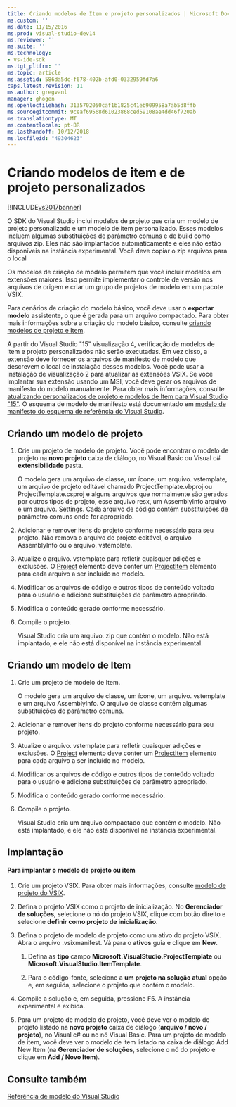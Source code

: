 ```yaml
---
title: Criando modelos de Item e projeto personalizados | Microsoft Docs
ms.custom: ''
ms.date: 11/15/2016
ms.prod: visual-studio-dev14
ms.reviewer: ''
ms.suite: ''
ms.technology:
- vs-ide-sdk
ms.tgt_pltfrm: ''
ms.topic: article
ms.assetid: 586da5dc-f678-402b-afd0-0332959fd7a6
caps.latest.revision: 11
ms.author: gregvanl
manager: ghogen
ms.openlocfilehash: 3135702050caf1b1825c41eb909958a7ab5d8ffb
ms.sourcegitcommit: 9ceaf69568d61023868ced59108ae4dd46f720ab
ms.translationtype: MT
ms.contentlocale: pt-BR
ms.lasthandoff: 10/12/2018
ms.locfileid: "49304623"
---
```

# <a name="creating-custom-project-and-item-templates"></a>Criando modelos de item e de projeto personalizados
[!INCLUDE[vs2017banner](../includes/vs2017banner.md)]

O SDK do Visual Studio inclui modelos de projeto que cria um modelo de projeto personalizado e um modelo de item personalizado. Esses modelos incluem algumas substituições de parâmetro comuns e de build como arquivos zip. Eles não são implantados automaticamente e eles não estão disponíveis na instância experimental. Você deve copiar o zip arquivos para o local  
  
 Os modelos de criação de modelo permitem que você incluir modelos em extensões maiores. Isso permite implementar o controle de versão nos arquivos de origem e criar um grupo de projetos de modelo em um pacote VSIX.  
  
 Para cenários de criação do modelo básico, você deve usar o **exportar modelo** assistente, o que é gerada para um arquivo compactado. Para obter mais informações sobre a criação do modelo básico, consulte [criando modelos de projeto e Item](../ide/creating-project-and-item-templates.md).  
  
 A partir do Visual Studio "15" visualização 4, verificação de modelos de item e projeto personalizados não serão executadas. Em vez disso, a extensão deve fornecer os arquivos de manifesto de modelo que descrevem o local de instalação desses modelos. Você pode usar a instalação de visualização 2 para atualizar as extensões VSIX. Se você implantar sua extensão usando um MSI, você deve gerar os arquivos de manifesto do modelo manualmente. Para obter mais informações, consulte [atualizando personalizados de projeto e modelos de Item para Visual Studio "15"](../extensibility/upgrading-custom-project-and-item-templates-for-visual-studio-2017.md). O esquema de modelo de manifesto está documentado em [modelo de manifesto do esquema de referência do Visual Studio](../extensibility/visual-studio-template-manifest-schema-reference.md).  
  
## <a name="creating-a-project-template"></a>Criando um modelo de projeto  
  
1.  Crie um projeto de modelo de projeto. Você pode encontrar o modelo de projeto na **novo projeto** caixa de diálogo, no Visual Basic ou Visual c# **extensibilidade** pasta.  
  
     O modelo gera um arquivo de classe, um ícone, um arquivo. vstemplate, um arquivo de projeto editável chamado ProjectTemplate.vbproj ou ProjectTemplate.csproj e alguns arquivos que normalmente são gerados por outros tipos de projeto, esse arquivo resx, um AssemblyInfo arquivo e um arquivo. Settings. Cada arquivo de código contém substituições de parâmetro comuns onde for apropriado.  
  
2.  Adicionar e remover itens do projeto conforme necessário para seu projeto. Não remova o arquivo de projeto editável, o arquivo AssemblyInfo ou o arquivo. vstemplate.  
  
3.  Atualize o arquivo. vstemplate para refletir quaisquer adições e exclusões. O [Project](../extensibility/project-element-visual-studio-templates.md) elemento deve conter um [ProjectItem](../extensibility/projectitem-element-visual-studio-item-templates.md) elemento para cada arquivo a ser incluído no modelo.  
  
4.  Modificar os arquivos de código e outros tipos de conteúdo voltado para o usuário e adicione substituições de parâmetro apropriado.  
  
5.  Modifica o conteúdo gerado conforme necessário.  
  
6.  Compile o projeto.  
  
     Visual Studio cria um arquivo. zip que contém o modelo. Não está implantado, e ele não está disponível na instância experimental.  
  
## <a name="creating-an-item-template"></a>Criando um modelo de Item  
  
1.  Crie um projeto de modelo de Item.  
  
     O modelo gera um arquivo de classe, um ícone, um arquivo. vstemplate e um arquivo AssemblyInfo. O arquivo de classe contém algumas substituições de parâmetro comuns.  
  
2.  Adicionar e remover itens do projeto conforme necessário para seu projeto.  
  
3.  Atualize o arquivo. vstemplate para refletir quaisquer adições e exclusões. O [Project](../extensibility/project-element-visual-studio-templates.md) elemento deve conter um [ProjectItem](../extensibility/projectitem-element-visual-studio-item-templates.md) elemento para cada arquivo a ser incluído no modelo.  
  
4.  Modificar os arquivos de código e outros tipos de conteúdo voltado para o usuário e adicione substituições de parâmetro apropriado.  
  
5.  Modifica o conteúdo gerado conforme necessário.  
  
6.  Compile o projeto.  
  
     Visual Studio cria um arquivo compactado que contém o modelo. Não está implantado, e ele não está disponível na instância experimental.  
  
## <a name="deployment"></a>Implantação  
  
#### <a name="to-deploy-the-project-or-item-template"></a>Para implantar o modelo de projeto ou item  
  
1.  Crie um projeto VSIX. Para obter mais informações, consulte [modelo de projeto do VSIX](../extensibility/vsix-project-template.md).  
  
2.  Defina o projeto VSIX como o projeto de inicialização. No **Gerenciador de soluções**, selecione o nó do projeto VSIX, clique com botão direito e selecione **definir como projeto de inicialização**.  
  
3.  Defina o projeto de modelo de projeto como um ativo do projeto VSIX. Abra o arquivo .vsixmanifest. Vá para o **ativos** guia e clique em **New**.  
  
    1.  Defina as **tipo** campo **Microsoft.VisualStudio.ProjectTemplate** ou **Microsoft.VisualStudio.ItemTemplate**.  
  
    2.  Para o código-fonte, selecione a **um projeto na solução atual** opção e, em seguida, selecione o projeto que contém o modelo.  
  
4.  Compile a solução e, em seguida, pressione F5. A instância experimental é exibida.  
  
5.  Para um projeto de modelo de projeto, você deve ver o modelo de projeto listado na **novo projeto** caixa de diálogo (**arquivo / novo / projeto**), no Visual c# ou no nó Visual Basic. Para um projeto de modelo de item, você deve ver o modelo de item listado na caixa de diálogo Add New Item (na **Gerenciador de soluções**, selecione o nó do projeto e clique em **Add / Novo Item**).  
  
## <a name="see-also"></a>Consulte também  
 [Referência de modelo do Visual Studio](../ide/visual-studio-template-reference.md)

